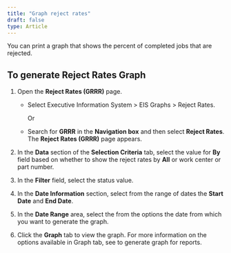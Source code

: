```yaml
---
title: "Graph reject rates"
draft: false
type: Article 
---
```


You can print a graph that shows the percent of completed jobs that are rejected.

## To generate Reject Rates Graph

1.  Open the **Reject Rates (GRRR)** page.

    - Select Executive Information System > EIS Graphs > Reject Rates.

        Or

    -  Search for **GRRR** in the **Navigation box** and then select **Reject Rates**.<br> The **Reject Rates (GRRR)** page appears.
2.  In the **Data** section of the **Selection Criteria** tab, select the value for **By** field based on whether to show the reject rates by **All** or work center or part number.
3.  In the **Filter** field, select the status value.
4.  In the **Date Information** section, select from the range of dates the **Start Date** and **End Date**.
5.  In the **Date Range** area, select the from the options the date from which you want to generate the graph.
6.  Click the **Graph** tab to view the graph. For more information on the options available in Graph tab, see to generate graph for reports.